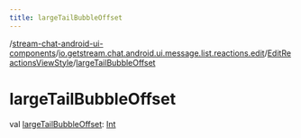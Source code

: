 ```yaml
---
title: largeTailBubbleOffset
---
```

/[stream-chat-android-ui-components](../../index.md)/[io.getstream.chat.android.ui.message.list.reactions.edit](../index.md)/[EditReactionsViewStyle](index.md)/[largeTailBubbleOffset](largeTailBubbleOffset.md)  
  
  
  
# largeTailBubbleOffset  
val [largeTailBubbleOffset](largeTailBubbleOffset.md): [Int](https://kotlinlang.org/api/latest/jvm/stdlib/kotlin/-int/index.html)
